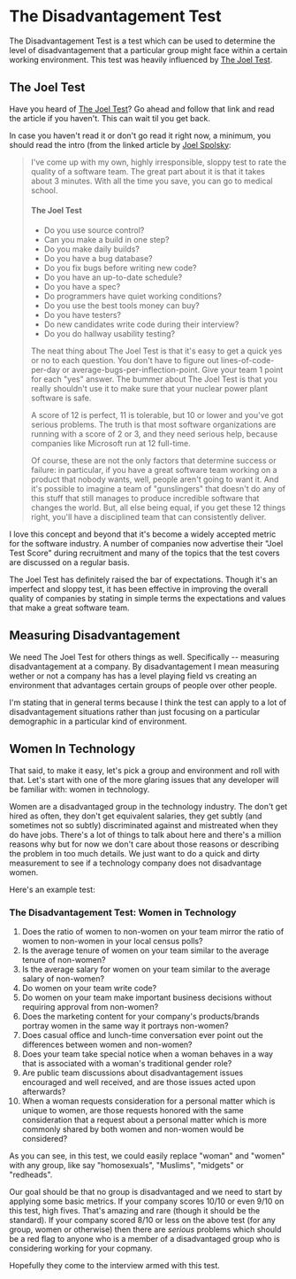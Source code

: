 # The Disadvantagement Test

The Disadvantagement Test is a test which can be used to determine the level of disadvantagement that a particular group might face within a certain working environment. This test was heavily influenced by [The Joel Test](http://www.joelonsoftware.com/articles/fog0000000043.html).

## The Joel Test
Have you heard of [The Joel Test](http://www.joelonsoftware.com/articles/fog0000000043.html)? Go ahead and follow that link and read the article if you haven't. This can wait til you get back. 

In case you haven't read it or don't go read it right now, a minimum, you should read the intro (from the linked article by [Joel Spolsky](http://joelonsoftware.com):

> I've come up with my own, highly irresponsible, sloppy test to rate the quality of a software team. The great part about it is that it takes about 3 minutes. With all the time you save, you can go to medical school.
>
>
>	
> #### The Joel Test
>
>* Do you use source control?
>* Can you make a build in one step?
>* Do you make daily builds?
>* Do you have a bug database?
>* Do you fix bugs before writing new code?
>* Do you have an up-to-date schedule?
>* Do you have a spec?
>* Do programmers have quiet working conditions?
>* Do you use the best tools money can buy?
>* Do you have testers?
>* Do new candidates write code during their interview?
>* Do you do hallway usability testing?
>
>
>The neat thing about The Joel Test is that it's easy to get a quick yes or no to each question. You don't have to figure out lines-of-code-per-day or average-bugs-per-inflection-point. Give your team 1 point for each "yes" answer. The bummer about The Joel Test is that you really shouldn't use it to make sure that your nuclear power plant software is safe.
>
>A score of 12 is perfect, 11 is tolerable, but 10 or lower and you've got serious problems. The truth is that most software organizations are running with a score of 2 or 3, and they need serious help, because companies like Microsoft run at 12 full-time. 
>
>Of course, these are not the only factors that determine success or failure: in particular, if you have a great software team working on a product that nobody wants, well, people aren't going to want it. And it's possible to imagine a team of "gunslingers" that doesn't do any of this stuff that still manages to produce incredible software that changes the world. But, all else being equal, if you get these 12 things right, you'll have a disciplined team that can consistently deliver.


I love this concept and beyond that it's become a widely accepted metric for the software industry. A number of companies now advertise their "Joel Test Score" during recruitment and many of the topics that the test covers are discussed on a regular basis. 

The Joel Test has definitely raised the bar of expectations. Though it's an imperfect and sloppy test, it has been effective in improving the overall quality of companies by stating in simple terms the expectations and values that make a great software team. 

## Measuring Disadvantagement

We need The Joel Test for others things as well. Specifically -- measuring disadvantagement at a company. By disadvantagement I mean measuring wether or not a company has has a level playing field vs creating an environment that advantages certain groups of people over other people. 

I'm stating that in general terms because I think the test can apply to a lot of disadvantagement situations rather than just focusing on a particular demographic in a particular kind of environment.

## Women In Technology 

That said, to make it easy, let's pick a group and environment and roll with that. Let's start with one of the more glaring issues that any developer will be familiar with: women in technology. 

Women are a disadvantaged group in the technology industry. The don't get hired as often, they don't get equivalent salaries, they get subtly (and sometimes not so subtly) discriminated against and mistreated when they do have jobs. There's a lot of things to talk about here and there's a million reasons why but for now we don't care about those reasons or describing the problem in too much details. We just want to do a quick and dirty measurement to see if a technology company does not disadvantage women. 

Here's an example test:

### The Disadvantagement Test: Women in Technology

1. Does the ratio of women to non-women on your team mirror the ratio of women to non-women in your local census polls?
2. Is the average tenure of women on your team similar to the average tenure of non-women? 
3. Is the average salary for women on your team similar to the average salary of non-women?
4. Do women on your team write code? 
5. Do women on your team make important business decisions without requiring approval from non-women?
6. Does the marketing content for your company's products/brands portray women in the same way it portrays non-women?
7. Does casual office and lunch-time conversation ever point out the differences between women and non-women?
8. Does your team take special notice when a woman behaves in a way that is associated with a woman's traditional gender role?
9. Are public team discussions about disadvantagement issues encouraged and well received, and are those issues acted upon afterwards?
10. When a woman requests consideration for a personal matter which is unique to women, are those requests honored with the same consideration that a request about a personal matter which is more commonly shared by both women and non-women would be considered?


As you can see, in this test, we could easily replace "woman" and "women" with any group, like say "homosexuals", "Muslims", "midgets" or "redheads".

Our goal should be that no group is disadvantaged and we need to start by applying some basic metrics. If your company scores 10/10 or even 9/10 on this test, high fives. That's amazing and rare (though it should be the standard). If your company scored 8/10 or less on the above test (for any group, women or otherwise) then there are *serious* problems which should be a red flag to anyone who is a member of a disadvantaged group who is considering working for your copmany.

Hopefully they come to the interview armed with this test.

